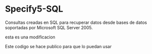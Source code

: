 Specify5-SQL
============

Consultas creadas en SQL para recuperar datos desde bases de datos soportadas por Microsoft SQL Server 2005.


esta es una modificacion 


Este codigo se hace publico para que lo puedan usar 